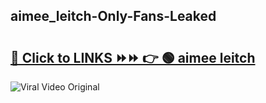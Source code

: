 
 ## aimee_leitch-Only-Fans-Leaked

# <h2><a href="https://clipsfans.com/aimee_leitch&ref=git">🔗 Click to LINKS ⏩⏩ 👉 🟢 aimee leitch </a></h2>

<a href="https://clipsfans.com/aimee_leitch&ref=git" rel="nofollow" data-target="animated-image.originalLink"><img src="https://i.ibb.co.com/xMMVF88/686577567.gif" alt="Viral Video Original" style="max-width: 100%; display: inline-block;" data-target="animated-image.originalImage"></a>
